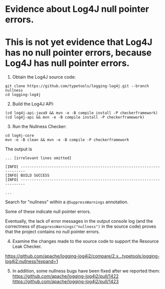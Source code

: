 # Evidence about Log4J null pointer errors.
# This is not yet evidence that Log4J has no null pointer errors, because Log4J has null pointer errors.

1. Obtain the Log4J source code:

```
git clone https://github.com/typetools/logging-log4j.git --branch nullness
cd logging-log4j
```

2. Build the Log4J API:

```
(cd log4j-api-java9 && mvn -e -B compile install -P checkerframework)
(cd log4j-api && mvn -e -B compile install -P checkerframework)
```

3. Run the Nullness Checker:

```
cd log4j-core
mvn -e -B clean && mvn -e -B compile -P checkerframework
```


The output is

```
... [irrelevant lines omitted]

[INFO] ------------------------------------------------------------------------
[INFO] BUILD SUCCESS
[INFO] ------------------------------------------------------------------------

...
```

Search for "nullness" within a `@SuppressWarnings` annotation.

Some of these indicate null pointer errors.

Eventually, the lack of error messages in the output console log (and the correctness of `@SuppressWarnings("nullness")` in the source code) proves that the project contains no null pointer errors.

4. Examine the changes made to the source code to support the Resource Leak Checker.

https://github.com/apache/logging-log4j2/compare/2.x...typetools:logging-log4j2:nullness?expand=1

5. In addition, some nullness bugs have been fixed after we reported them:
https://github.com/apache/logging-log4j2/pull/1422
https://github.com/apache/logging-log4j2/pull/1423
